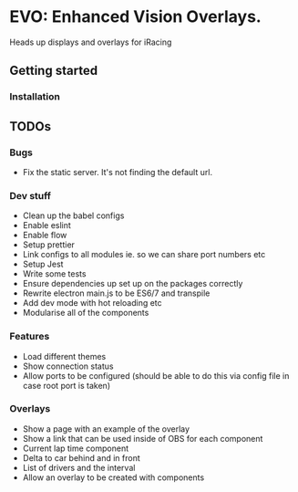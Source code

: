 # EVO: Enhanced Vision Overlays. 
Heads up displays and overlays for iRacing

## Getting started

### Installation

## TODOs

### Bugs
* Fix the static server. It's not finding the default url.

### Dev stuff
* Clean up the babel configs
* Enable eslint
* Enable flow
* Setup prettier
* Link configs to all modules ie. so we can share port numbers etc
* Setup Jest
* Write some tests
* Ensure dependencies up set up on the packages correctly
* Rewrite electron main.js to be ES6/7 and transpile
* Add dev mode with hot reloading etc 
* Modularise all of the components

### Features
* Load different themes
* Show connection status
* Allow ports to be configured (should be able to do this via config file in case root port is taken)

### Overlays
* Show a page with an example of the overlay
* Show a link that can be used inside of OBS for each component
* Current lap time component
* Delta to car behind and in front
* List of drivers and the interval
* Allow an overlay to be created with components
